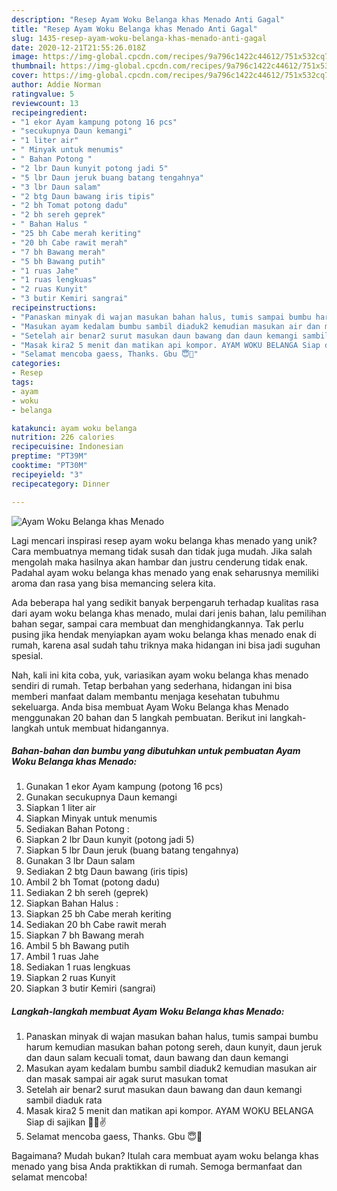 ```yaml
---
description: "Resep Ayam Woku Belanga khas Menado Anti Gagal"
title: "Resep Ayam Woku Belanga khas Menado Anti Gagal"
slug: 1435-resep-ayam-woku-belanga-khas-menado-anti-gagal
date: 2020-12-21T21:55:26.018Z
image: https://img-global.cpcdn.com/recipes/9a796c1422c44612/751x532cq70/ayam-woku-belanga-khas-menado-foto-resep-utama.jpg
thumbnail: https://img-global.cpcdn.com/recipes/9a796c1422c44612/751x532cq70/ayam-woku-belanga-khas-menado-foto-resep-utama.jpg
cover: https://img-global.cpcdn.com/recipes/9a796c1422c44612/751x532cq70/ayam-woku-belanga-khas-menado-foto-resep-utama.jpg
author: Addie Norman
ratingvalue: 5
reviewcount: 13
recipeingredient:
- "1 ekor Ayam kampung potong 16 pcs"
- "secukupnya Daun kemangi"
- "1 liter air"
- " Minyak untuk menumis"
- " Bahan Potong "
- "2 lbr Daun kunyit potong jadi 5"
- "5 lbr Daun jeruk buang batang tengahnya"
- "3 lbr Daun salam"
- "2 btg Daun bawang iris tipis"
- "2 bh Tomat potong dadu"
- "2 bh sereh geprek"
- " Bahan Halus "
- "25 bh Cabe merah keriting"
- "20 bh Cabe rawit merah"
- "7 bh Bawang merah"
- "5 bh Bawang putih"
- "1 ruas Jahe"
- "1 ruas lengkuas"
- "2 ruas Kunyit"
- "3 butir Kemiri sangrai"
recipeinstructions:
- "Panaskan minyak di wajan masukan bahan halus, tumis sampai bumbu harum kemudian masukan bahan potong sereh, daun kunyit, daun jeruk dan daun salam kecuali tomat, daun bawang dan daun kemangi"
- "Masukan ayam kedalam bumbu sambil diaduk2 kemudian masukan air dan masak sampai air agak surut masukan tomat"
- "Setelah air benar2 surut masukan daun bawang dan daun kemangi sambil diaduk rata"
- "Masak kira2 5 menit dan matikan api kompor. AYAM WOKU BELANGA Siap di sajikan 🐓😊✌"
- "Selamat mencoba gaess, Thanks. Gbu 😇🙏"
categories:
- Resep
tags:
- ayam
- woku
- belanga

katakunci: ayam woku belanga 
nutrition: 226 calories
recipecuisine: Indonesian
preptime: "PT39M"
cooktime: "PT30M"
recipeyield: "3"
recipecategory: Dinner

---
```



![Ayam Woku Belanga khas Menado](https://img-global.cpcdn.com/recipes/9a796c1422c44612/751x532cq70/ayam-woku-belanga-khas-menado-foto-resep-utama.jpg)

Lagi mencari inspirasi resep ayam woku belanga khas menado yang unik? Cara membuatnya memang tidak susah dan tidak juga mudah. Jika salah mengolah maka hasilnya akan hambar dan justru cenderung tidak enak. Padahal ayam woku belanga khas menado yang enak seharusnya memiliki aroma dan rasa yang bisa memancing selera kita.

Ada beberapa hal yang sedikit banyak berpengaruh terhadap kualitas rasa dari ayam woku belanga khas menado, mulai dari jenis bahan, lalu pemilihan bahan segar, sampai cara membuat dan menghidangkannya. Tak perlu pusing jika hendak menyiapkan ayam woku belanga khas menado enak di rumah, karena asal sudah tahu triknya maka hidangan ini bisa jadi suguhan spesial.




Nah, kali ini kita coba, yuk, variasikan ayam woku belanga khas menado sendiri di rumah. Tetap berbahan yang sederhana, hidangan ini bisa memberi manfaat dalam membantu menjaga kesehatan tubuhmu sekeluarga. Anda bisa membuat Ayam Woku Belanga khas Menado menggunakan 20 bahan dan 5 langkah pembuatan. Berikut ini langkah-langkah untuk membuat hidangannya.

<!--inarticleads1-->

##### Bahan-bahan dan bumbu yang dibutuhkan untuk pembuatan Ayam Woku Belanga khas Menado:

1. Gunakan 1 ekor Ayam kampung (potong 16 pcs)
1. Gunakan secukupnya Daun kemangi
1. Siapkan 1 liter air
1. Siapkan  Minyak untuk menumis
1. Sediakan  Bahan Potong :
1. Siapkan 2 lbr Daun kunyit (potong jadi 5)
1. Siapkan 5 lbr Daun jeruk (buang batang tengahnya)
1. Gunakan 3 lbr Daun salam
1. Sediakan 2 btg Daun bawang (iris tipis)
1. Ambil 2 bh Tomat (potong dadu)
1. Sediakan 2 bh sereh (geprek)
1. Siapkan  Bahan Halus :
1. Siapkan 25 bh Cabe merah keriting
1. Sediakan 20 bh Cabe rawit merah
1. Siapkan 7 bh Bawang merah
1. Ambil 5 bh Bawang putih
1. Ambil 1 ruas Jahe
1. Sediakan 1 ruas lengkuas
1. Siapkan 2 ruas Kunyit
1. Siapkan 3 butir Kemiri (sangrai)




<!--inarticleads2-->

##### Langkah-langkah membuat Ayam Woku Belanga khas Menado:

1. Panaskan minyak di wajan masukan bahan halus, tumis sampai bumbu harum kemudian masukan bahan potong sereh, daun kunyit, daun jeruk dan daun salam kecuali tomat, daun bawang dan daun kemangi
1. Masukan ayam kedalam bumbu sambil diaduk2 kemudian masukan air dan masak sampai air agak surut masukan tomat
1. Setelah air benar2 surut masukan daun bawang dan daun kemangi sambil diaduk rata
1. Masak kira2 5 menit dan matikan api kompor. AYAM WOKU BELANGA Siap di sajikan 🐓😊✌
1. Selamat mencoba gaess, Thanks. Gbu 😇🙏




Bagaimana? Mudah bukan? Itulah cara membuat ayam woku belanga khas menado yang bisa Anda praktikkan di rumah. Semoga bermanfaat dan selamat mencoba!

